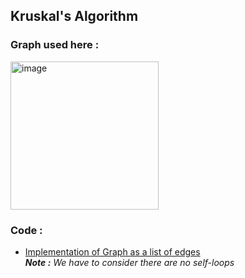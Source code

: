 ## Kruskal's Algorithm
### Graph used here :
<img width="237" alt="image" src="https://user-images.githubusercontent.com/83173038/171966985-569db2c7-86b1-4673-a912-732302329cd7.png">
<h3>Code :</h3>
<ul>
  <li><a href="https://github.com/Grogu22/DAA-code/blob/main/Minimum%20Spanning%20Tree/Kruskal's%20algorithm/kruskal.c">Implementation of Graph as a list of edges</a><br><i><b>Note :</b> We have to consider there are no self-loops</i></li>
</ul>
